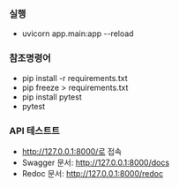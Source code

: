 ### 실행
+ uvicorn app.main:app --reload

### 참조명령어
+ pip install -r requirements.txt
+ pip freeze > requirements.txt
+ pip install pytest
+ pytest

### API 테스트트
+ http://127.0.0.1:8000/로 접속
+ Swagger 문서: http://127.0.0.1:8000/docs
+ Redoc 문서: http://127.0.0.1:8000/redoc